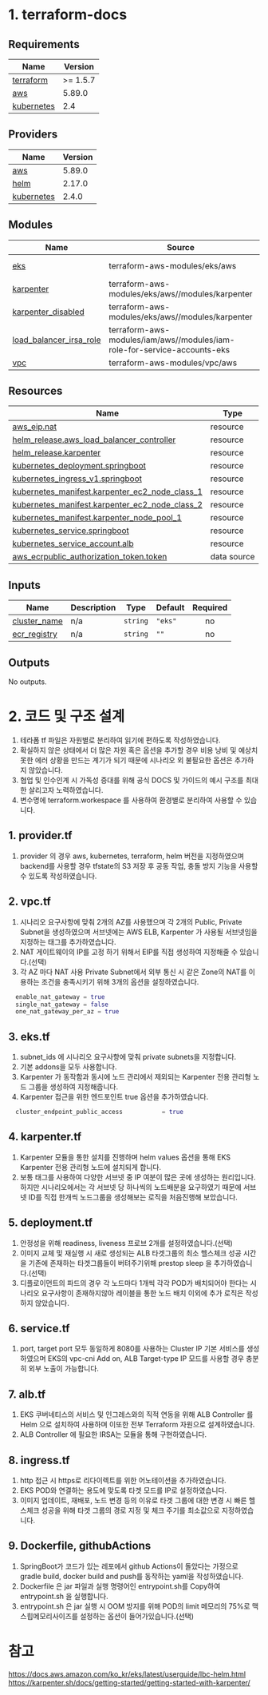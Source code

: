 # 1. terraform-docs 
<!-- BEGIN_TF_DOCS -->
## Requirements

| Name | Version |
|------|---------|
| <a name="requirement_terraform"></a> [terraform](#requirement\_terraform) | >= 1.5.7 |
| <a name="requirement_aws"></a> [aws](#requirement\_aws) | 5.89.0 |
| <a name="requirement_kubernetes"></a> [kubernetes](#requirement\_kubernetes) | 2.4 |

## Providers

| Name | Version |
|------|---------|
| <a name="provider_aws"></a> [aws](#provider\_aws) | 5.89.0 |
| <a name="provider_helm"></a> [helm](#provider\_helm) | 2.17.0 |
| <a name="provider_kubernetes"></a> [kubernetes](#provider\_kubernetes) | 2.4.0 |

## Modules

| Name | Source | Version |
|------|--------|---------|
| <a name="module_eks"></a> [eks](#module\_eks) | terraform-aws-modules/eks/aws | ~> 20.31 |
| <a name="module_karpenter"></a> [karpenter](#module\_karpenter) | terraform-aws-modules/eks/aws//modules/karpenter | n/a |
| <a name="module_karpenter_disabled"></a> [karpenter\_disabled](#module\_karpenter\_disabled) | terraform-aws-modules/eks/aws//modules/karpenter | n/a |
| <a name="module_load_balancer_irsa_role"></a> [load\_balancer\_irsa\_role](#module\_load\_balancer\_irsa\_role) | terraform-aws-modules/iam/aws//modules/iam-role-for-service-accounts-eks | n/a |
| <a name="module_vpc"></a> [vpc](#module\_vpc) | terraform-aws-modules/vpc/aws | n/a |

## Resources

| Name | Type |
|------|------|
| [aws_eip.nat](https://registry.terraform.io/providers/hashicorp/aws/5.89.0/docs/resources/eip) | resource |
| [helm_release.aws_load_balancer_controller](https://registry.terraform.io/providers/hashicorp/helm/latest/docs/resources/release) | resource |
| [helm_release.karpenter](https://registry.terraform.io/providers/hashicorp/helm/latest/docs/resources/release) | resource |
| [kubernetes_deployment.springboot](https://registry.terraform.io/providers/hashicorp/kubernetes/2.4/docs/resources/deployment) | resource |
| [kubernetes_ingress_v1.springboot](https://registry.terraform.io/providers/hashicorp/kubernetes/2.4/docs/resources/ingress_v1) | resource |
| [kubernetes_manifest.karpenter_ec2_node_class_1](https://registry.terraform.io/providers/hashicorp/kubernetes/2.4/docs/resources/manifest) | resource |
| [kubernetes_manifest.karpenter_ec2_node_class_2](https://registry.terraform.io/providers/hashicorp/kubernetes/2.4/docs/resources/manifest) | resource |
| [kubernetes_manifest.karpenter_node_pool_1](https://registry.terraform.io/providers/hashicorp/kubernetes/2.4/docs/resources/manifest) | resource |
| [kubernetes_service.springboot](https://registry.terraform.io/providers/hashicorp/kubernetes/2.4/docs/resources/service) | resource |
| [kubernetes_service_account.alb](https://registry.terraform.io/providers/hashicorp/kubernetes/2.4/docs/resources/service_account) | resource |
| [aws_ecrpublic_authorization_token.token](https://registry.terraform.io/providers/hashicorp/aws/5.89.0/docs/data-sources/ecrpublic_authorization_token) | data source |

## Inputs

| Name | Description | Type | Default | Required |
|------|-------------|------|---------|:--------:|
| <a name="input_cluster_name"></a> [cluster\_name](#input\_cluster\_name) | n/a | `string` | `"eks"` | no |
| <a name="input_ecr_registry"></a> [ecr\_registry](#input\_ecr\_registry) | n/a | `string` | `""` | no |

## Outputs

No outputs.
<!-- END_TF_DOCS -->

# 2. 코드 및 구조 설계
1. 테라폼 tf 파일은 자원별로 분리하여 읽기에 편하도록 작성하였습니다.
2. 확실하지 않은 상태에서 더 많은 자원 혹은 옵션을 추가할 경우 비용 낭비 및 예상치 못한 에러 상황을 만드는 계기가 되기 때문에 시나리오 외 불필요한 옵션은 추가하지 않았습니다.
3. 협업 및 인수인계 시 가독성 증대를 위해 공식 DOCS 및 가이드의 예시 구조를 최대한 살리고자 노력하였습니다.
4. 변수명에 terraform.workespace 를 사용하여 환경별로 분리하여 사용할 수 있습니다.

## 1. provider.tf
1. provider 의 경우 aws, kubernetes, terraform, helm 버전을 지정하였으며 backend를 사용할 경우 tfstate의 S3 저장 후 공동 작업, 충돌 방지 기능을 사용할 수 있도록 작성하였습니다.

## 2. vpc.tf
1. 시나리오 요구사항에 맞춰 2개의 AZ를 사용했으며 각 2개의 Public, Private Subnet을 생성하였으며 서브넷에는 AWS ELB, Karpenter 가 사용될 서브넷임을 지정하는 태그를 추가하였습니다.
2. NAT 게이트웨이의 IP를 고정 하기 위해서 EIP를 직접 생성하여 지정해줄 수 있습니다.(선택)
3. 각 AZ 마다 NAT 사용 Private Subnet에서 외부 통신 시 같은 Zone의 NAT를 이용하는 조건을 충족시키기 위해 3개의 옵션을 설정하였습니다.
```terraform
  enable_nat_gateway = true
  single_nat_gateway = false
  one_nat_gateway_per_az = true
```

## 3. eks.tf
1. subnet_ids 에 시나리오 요구사항에 맞춰 private subnets을 지정합니다.
2. 기본 addons을 모두 사용합니다.
3. Karpenter 가 동작함과 동시에 노드 관리에서 제외되는 Karpenter 전용 관리형 노드 그룹을 생성하여 지정해줍니다.
4. Karpenter 접근을 위한 엔드포인트 true 옵션을 추가하였습니다.
```terraform
  cluster_endpoint_public_access           = true
```

## 4. karpenter.tf
1. Karpenter 모듈을 통한 설치를 진행하며 helm values 옵션을 통해 EKS Karpenter 전용 관리형 노드에 설치되게 합니다. 
2. 보통 태그를 사용하여 다양한 서브넷 중 IP 여분이 많은 곳에 생성하는 원리입니다. 하지만 시나리오에서는 각 서브넷 당 하나씩의 노드배분을 요구하였기 때문에 서브넷 ID를 직접  한개씩 노드그룹을 생성해보는 로직을 처음진행해 보았습니다.

## 5. deployment.tf
1. 안정성을 위해 readiness, liveness 프로브 2개를 설정하였습니다.(선택)
2. 이미지 교체 및 재실행 시 새로 생성되는 ALB 타겟그룹의 최소 헬스체크 성공 시간을 기존에 존재하는 타겟그룹들이 버텨주기위해 prestop sleep 을 추가하였습니다.(선택)
3. 디플로이먼트의 파드의 경우 각 노드마다 1개씩 각각 POD가 배치되어야 한다는 시나리오 요구사항이 존재하지않아 레이블을 통한 노드 배치 이외에 추가 로직은 작성하지 않았습니다.

## 6. service.tf
1. port, target port 모두 동일하게 8080를 사용하는 Cluster IP 기본 서비스를 생성하였으며 EKS의 vpc-cni Add on, ALB Target-type IP 모드를 사용할 경우 충분히 외부 노출이 가능합니다. 

## 7. alb.tf
1. EKS 쿠버네티스의 서비스 및 인그레스와의 직적 연동을 위해 ALB Controller 를 Helm 으로 설치하여 사용하며 이또한 전부 Terraform 자원으로 설계하였습니다.
2. ALB Controller 에 필요한 IRSA는 모듈을 통해 구현하였습니다.

## 8. ingress.tf
1. http 접근 시 https로 리다이렉트를 위한 어노테이션을 추가하였습니다.
2. EKS POD와 연결하는 용도에 맞도록 타겟 모드를 IP로 설정하였습니다.
3. 이미지 업데이트, 재배포, 노드 변경 등의 이유로 타겟 그룹에 대한 변경 시 빠른 헬스체크 성공을 위해 타겟 그룹의 경로 지정 및 체크 주기를 최소값으로 지정하였습니다.

## 9. Dockerfile, githubActions
1. SpringBoot가 코드가 있는 레포에서 github Actions이 돌았다는 가정으로 gradle build, docker build and push를 동작하는 yaml을 작성하였습니다.
2. Dockerfile 은 jar 파일과 실행 명령어인 entrypoint.sh를 Copy하여 entrypoint.sh 을 실행합니다.
3. entrypoint.sh 은 jar 실행 시 OOM 방지를 위해 POD의 limit 메모리의 75%로 맥스힙메모리사이즈를 설정하는 옵션이 들어가있습니다.(선택)

# 참고
https://docs.aws.amazon.com/ko_kr/eks/latest/userguide/lbc-helm.html
https://karpenter.sh/docs/getting-started/getting-started-with-karpenter/